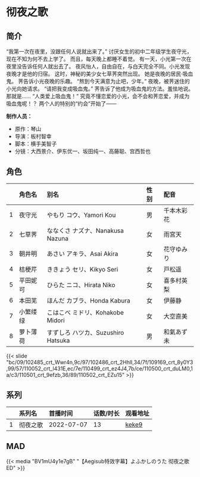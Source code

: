 # 彻夜之歌


## 简介

“我第一次在夜里，没跟任何人说就出来了。”
讨厌女生的初中二年级学生夜守光，现在不知为何不去上学了。
而且，每天晚上都睡不着觉。
有一天，小光第一次在夜里没告诉任何人就出去了。 夜风怡人，自由自在，与白天完全不同。小光发现夜晚才是他的归宿。
这时，神秘的美少女七草荠突然出现。 她是夜晚的居民·吸血鬼。 荠告诉小光夜晚的乐趣。
“熬到今天满意为止吧，少年。”
夜晚，被荠迷住的小光向她请求。
“请把我变成吸血鬼。”
荠告诉了他成为吸血鬼的方法。羞怯地说。那就是……
“人类爱上吸血鬼！”
究竟不懂恋爱的小光，会不会和荠恋爱，并成为吸血鬼呢！？
两个人的特别的“约会”开始了——

**制作人员：**
- 原作：琴山
- 导演：板村智幸
- 脚本：横手美智子
- 分镜：大西景介、伊东优一、坂田纯一、高藤聪、宫西哲也

## 角色

|     |   角色名   |   别名  | 性别 |  配音  |
|:--- |:------  |:----      |:---  |:--   |
| 1 | 夜守光 | やもり コウ、Yamori Kou | 男 | 千本木彩花 |
| 2 | 七草荠 | ななくさ ナズナ、Nanakusa Nazuna | 女 | 雨宮天 |
| 3 | 朝井明 | あさい アキラ、Asai Akira | 女 | 花守ゆみり |
| 4 | 桔梗芹 | ききょう セリ、Kikyo Seri | 女 | 戸松遥 |
| 5 | 平田妮可 | ひらた ニコ、Hirata Niko | 女 | 喜多村英梨 |
| 6 | 本田芜 | ほんだ カブラ、Honda Kabura | 女 | 伊藤静 |
| 7 | 小繁缕绿 | こはこべ ミドリ、Kohakobe Midori | 女 | 大空直美 |
| 8 | 萝卜薄荷 | すずしろ ハツカ、Suzushiro Hatsuka | 男 | 和氣あず未 |

{{< slide "bc/09/102485_crt_Wwr4n,9c/97/102486_crt_2HhlI,34/7f/109169_crt_8y0Y3,99/57/110052_crt_l431E,ec/7e/110499_crt_ez4J4,7b/ce/110500_crt_duLM0,1a/c3/110501_crt_9efzb,36/89/110502_crt_EZu15" >}}

## 系列

|     |   系列名   |   首播时间  | 话数/时长  | 观看地址 |
|:---  |:------    |:----      |:---       |:---  |
| 1 | 彻夜之歌 | 2022-07-07 | 13 | [keke9](https://www.keke9.app/play/21436-4-150503.html)  |

<!--

## 配乐

{{< music auto="https://y.qq.com/n/yqq/album/.html" >}}

-->

## MAD

{{< media "BV1mU4y1e7gB" 
"【Aegisub特效字幕】よふかしのうた 彻夜之歌 ED" >}}


